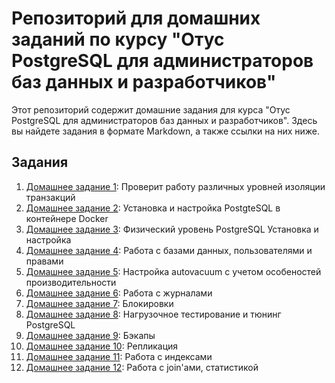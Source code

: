 # Репозиторий для домашних заданий по курсу "Отус PostgreSQL для администраторов баз данных и разработчиков"

Этот репозиторий содержит домашние задания для курса "Отус PostgreSQL для администраторов баз данных и разработчиков". Здесь вы найдете задания в формате Markdown, а также ссылки на них ниже.

## Задания

1. [Домашнее задание 1](HomeWork/Homework_1.md): Проверит работу различных уровней изоляции транзакций
2. [Домашнее задание 2](HomeWork/Homework_2.md): Установка и настройка PostgteSQL в контейнере Docker
3. [Домашнее задание 3](HomeWork/Homework_3.md): Физический уровень PostgreSQL Установка и настройка 
4. [Домашнее задание 4](HomeWork/Homework_4.md): Работа с базами данных, пользователями и правами
5. [Домашнее задание 5](HomeWork/Homework_5.md): Настройка autovacuum с учетом особеностей производительности
6. [Домашнее задание 6](HomeWork/Homework_6.md): Работа с журналами
7. [Домашнее задание 7](HomeWork/Homework_7.md): Блокировки 
8. [Домашнее задание 8](HomeWork/Homework_8.md): Нагрузочное тестирование и тюнинг PostgreSQL
9. [Домашнее задание 9](HomeWork/Homework_9.md): Бэкапы
10. [Домашнее задание 10](HomeWork/Homework_10.md): Репликация
11. [Домашнее задание 11](HomeWork/Homework_11.md): Работа с индексами
12. [Домашнее задание 12](HomeWork/Homework_12.md): Работа с join'ами, статистикой
